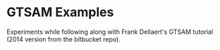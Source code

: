 GTSAM Examples
==============

Experiments while following along with Frank Dellaert's GTSAM tutorial (2014 version from the bitbucket repo).


